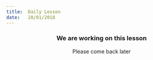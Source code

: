 ```yaml
---
title:  Daily Lesson
date:   28/01/2018
---
```


### <center>We are working on this lesson</center>
<center>Please come back later</center>